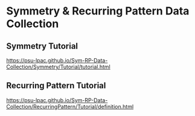 # Symmetry & Recurring Pattern Data Collection

## Symmetry Tutorial
https://psu-lpac.github.io/Sym-RP-Data-Collection/Symmetry/Tutorial/tutorial.html

## Recurring Pattern Tutorial
https://psu-lpac.github.io/Sym-RP-Data-Collection/RecurringPattern/Tutorial/definition.html
